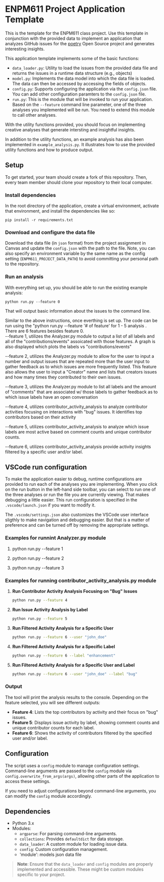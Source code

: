 # ENPM611 Project Application Template

This is the template for the ENPM611 class project. Use this template in conjunction with the provided data to implement an application that analyzes GitHub issues for the [poetry](https://github.com/python-poetry/poetry/issues) Open Source project and generates interesting insights.

This application template implements some of the basic functions:

- `data_loader.py`: Utility to load the issues from the provided data file and returns the issues in a runtime data structure (e.g., objects)
- `model.py`: Implements the data model into which the data file is loaded. The data can then be accessed by accessing the fields of objects.
- `config.py`: Supports configuring the application via the `config.json` file. You can add other configuration paramters to the `config.json` file.
- `run.py`: This is the module that will be invoked to run your application. Based on the `--feature` command line parameter, one of the three analyses you implemented will be run. You need to extend this module to call other analyses.

With the utility functions provided, you should focus on implementing creative analyses that generate intersting and insightful insights.

In addition to the utility functions, an example analysis has also been implemented in `example_analysis.py`. It illustrates how to use the provided utility functions and how to produce output.

## Setup

To get started, your team should create a fork of this repository. Then, every team member should clone your repository to their local computer. 


### Install dependencies

In the root directory of the application, create a virtual environment, activate that environment, and install the dependencies like so:

```
pip install -r requirements.txt
```

### Download and configure the data file

Download the data file (in `json` format) from the project assignment in Canvas and update the `config.json` with the path to the file. Note, you can also specify an environment variable by the same name as the config setting (`ENPM611_PROJECT_DATA_PATH`) to avoid committing your personal path to the repository.


### Run an analysis

With everything set up, you should be able to run the existing example analysis:

```
python run.py --feature 0
```

That will output basic information about the issues to the command line.

Similar to the above instructions, once everthing is set up.  The code can be run using the "python run.py --feature '# of feature' for 1 - 5 analysis .  There are 6 features besides feature 0.  
--feature 1, utilizes the Analyzer.py module to output a list of all labels and all of the "contributions/events" assoicated with those features.  A graph is also displayed which plots the labels vs "contributions/events"

--feature 2, utilizes the Analyzer.py module to allow for the user to input a number and output issues that are repeated more than the user input to gather feedback as to which issues are more frequently listed.  This feature also allows the user to input a "Creator" name and lists that creators issues and how many times they contributed to their own issues.

--feature 3, utilizes the Analyzer.py module to list all labels and the amount of "comments" that are associated w/ those labels to gather feedback as to which issue labels have an open conversation

--feature 4, utilizes contributor_activity_analysis to analyze contributor activities focusing on interactions with "bug" issues. It identifies top contributors based on their activity 

--feature 5, utilizes contributor_activity_analysis to analyze which issue labels are most active based on comment counts and unique contributor counts.

--feature 6, utilizes contributor_activity_analysis provide activity insights filtered by a specific user and/or label.


## VSCode run configuration

To make the application easier to debug, runtime configurations are provided to run each of the analyses you are implementing. When you click on the run button in the left-hand side toolbar, you can select to run one of the three analyses or run the file you are currently viewing. That makes debugging a little easier. This run configuration is specified in the `.vscode/launch.json` if you want to modify it.

The `.vscode/settings.json` also customizes the VSCode user interface sligthly to make navigation and debugging easier. But that is a matter of preference and can be turned off by removing the appropriate settings.


### Examples for runnint Analyzer.py module
1. python run.py --feature 1

2. python run.py --feature 2

3. python run.py --feature 3

### Examples for running contributor_activity_analysis.py module

1. **Run Contributor Activity Analysis Focusing on "Bug" Issues**

   ```bash
   python run.py --feature 4
   ```

2. **Run Issue Activity Analysis by Label**

   ```bash
   python run.py --feature 5
   ```

3. **Run Filtered Activity Analysis for a Specific User**

   ```bash
   python run.py --feature 6 --user "john_doe"
   ```

4. **Run Filtered Activity Analysis for a Specific Label**

   ```bash
   python run.py --feature 6 --label "enhancement"
   ```

5. **Run Filtered Activity Analysis for a Specific User and Label**

   ```bash
   python run.py --feature 6 --user "john_doe" --label "bug"
   ```

### Output

The tool will print the analysis results to the console. Depending on the feature selected, you will see different outputs:

- **Feature 4**: Lists the top contributors by activity and their focus on "bug" issues.
- **Feature 5**: Displays issue activity by label, showing comment counts and unique contributor counts for each label.
- **Feature 6**: Shows the activity of contributors filtered by the specified user and/or label.

## Configuration

The script uses a `config` module to manage configuration settings. Command-line arguments are passed to the `config` module via `config.overwrite_from_args(args)`, allowing other parts of the application to access these settings.

If you need to adjust configurations beyond command-line arguments, you can modify the `config` module accordingly.

## Dependencies

- Python 3.x
- Modules:
  - `argparse`: For parsing command-line arguments.
  - `collections`: Provides `defaultdict` for data storage.
  - `data_loader`: A custom module for loading issue data.
  - `config`: Custom configuration management.
  - 'module': models json data file

> **Note**: Ensure that the `data_loader` and `config` modules are properly implemented and accessible. These might be custom modules specific to your project.